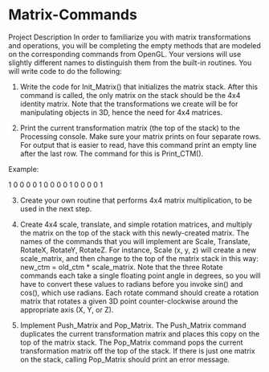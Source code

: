 # Matrix-Commands
Project Description
In order to familiarize you with matrix transformations and operations, you will be completing the empty methods that are modeled on the corresponding commands from OpenGL. Your versions will use slightly different names to distinguish them from the built-in routines. You will write code to do the following:

1. Write the code for Init_Matrix() that initializes the matrix stack. After this command is called, the only matrix on the stack should be the 4x4 identity matrix.  Note that the transformations we create will be for manipulating objects in 3D, hence the need for 4x4 matrices.

2. Print the current transformation matrix (the top of the stack) to the Processing console. Make sure your matrix prints on four separate rows. For output that is easier to read, have this command print an empty line after the last row.  The command for this is Print_CTM().

Example:

1 0 0 0
0 1 0 0
0 0 1 0
0 0 0 1

3. Create your own routine that performs 4x4 matrix multiplication, to be used in the next step.

4. Create 4x4 scale, translate, and simple rotation matrices, and multiply the matrix on the top of the stack with this newly-created matrix. The names of the commands that you will implement are Scale, Translate, RotateX, RotateY, RotateZ. For instance, Scale (x, y, z) will create a new scale_matrix, and then change to the top of the matrix stack in this way: new_ctm = old_ctm * scale_matrix.  Note that the three Rotate commands each take a single floating point angle in degrees, so you will have to convert these values to radians before you invoke sin() and cos(), which use radians.  Each rotate command should create a rotation matrix that rotates a given 3D point counter-clockwise around the appropriate axis (X, Y, or Z).

5. Implement Push_Matrix and Pop_Matrix. The Push_Matrix command duplicates the current transformation matrix and places this copy on the top of the matrix stack. The Pop_Matrix command pops the current transformation matrix off the top of the stack. If there is just one matrix on the stack, calling Pop_Matrix should print an error message.
